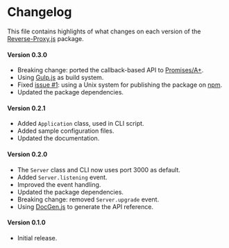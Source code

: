 # Changelog
This file contains highlights of what changes on each version of the [Reverse-Proxy.js](https://www.npmjs.com/package/reverse-proxy-js) package.

#### Version 0.3.0
- Breaking change: ported the callback-based API to [Promises/A+](https://www.promisejs.org).
- Using [Gulp.js](http://gulpjs.com) as build system.
- Fixed [issue #1](https://github.com/cedx/reverse-proxy.js/issues/1): using a Unix system for publishing the package on [npm](https://www.npmjs.com).
- Updated the package dependencies.

#### Version 0.2.1
- Added `Application` class, used in CLI script.
- Added sample configuration files.
- Updated the documentation.

#### Version 0.2.0
- The `Server` class and CLI now uses port 3000 as default.
- Added `Server.listening` event.
- Improved the event handling.
- Updated the package dependencies.
- Breaking change: removed `Server.upgrade` event.
- Using [DocGen.js](https://github.com/cedx/docgen.js) to generate the API reference.

#### Version 0.1.0
- Initial release.
